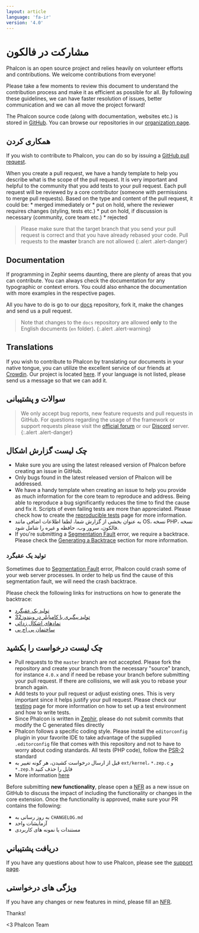 ```yaml
---
layout: article
language: 'fa-ir'
version: '4.0'
---
```



<a name='contributing'></a>

# مشارکت در فالکون

Phalcon is an open source project and relies heavily on volunteer efforts and contributions. We welcome contributions from everyone!

Please take a few moments to review this document to understand the contribution process and make it as efficient as possible for all. By following these guidelines, we can have faster resolution of issues, better communication and we can all move the project forward!

The Phalcon source code (along with documentation, websites etc.) is stored in [GitHub](https://github.com). You can browse our repositories in our [organization page](https://github.com/phalcon).

<a name='contributions'></a>

## همکاری کردن

If you wish to contribute to Phalcon, you can do so by issuing a [GitHub pull request](https://help.github.com/articles/using-pull-requests/).

When you create a pull request, we have a handy template to help you describe what is the scope of the pull request. It is very important and helpful to the community that you add tests to your pull request. Each pull request will be reviewed by a core contributor (someone with permissions to merge pull requests). Based on the type and content of the pull request, it could be: * merged immediately or * put on hold, where the reviewer requires changes (styling, tests etc.) * put on hold, if discussion is necessary (community, core team etc.) * rejected

> Please make sure that the target branch that you send your pull request is correct and that you have already rebased your code. Pull requests to the **master** branch are not allowed {:.alert .alert-danger}

## Documentation

If programming in Zephir seems daunting, there are plenty of areas that you can contribute. You can always check the documentation for any typographic or context errors. You could also enhance the documentation with more examples in the respective pages.

All you have to do is go to our [docs](https://github.com/phalcon/docs) repository, fork it, make the changes and send us a pull request.

> Note that changes to the `docs` repository are allowed **only** to the English documents (`en` folder). {:.alert .alert-warning}

## Translations

If you wish to contribute to Phalcon by translating our documents in your native tongue, you can utilize the excellent service of our friends at [Crowdin](https://crowdin.com). Our project is located [here](https://crowdin.com/project/phalcon-documentation). If your language is not listed, please send us a message so that we can add it.

<a name='questions-and-support'></a>

## سوالات و پشتیبانی

> We only accept bug reports, new feature requests and pull requests in GitHub. For questions regarding the usage of the framework or support requests please visit the [official forum](https://phalcon.link/forum) or our [Discord](https://phalcon.link/discord) server. {:.alert .alert-danger}

<a name='bug-report-checklist'></a>

## چک لیست گزارش اشکال

- Make sure you are using the latest released version of Phalcon before creating an issue in GitHub.
- Only bugs found in the latest released version of Phalcon will be addressed.
- We have a handy template when creating an issue to help you provide as much information for the core team to reproduce and address. Being able to reproduce a bug significantly reduces the time to find the cause and fix it. Scripts of even failing tests are more than appreciated. Please check how to create the [reproducible tests](reproducible-tests) page for more information.
- به عنوان بخشی از گزارش شما، لطفا اطلاعات اضافی مانند OS، نسخه PHP، نسخه فالکون، سرور وب، حافظه و غیره را شامل شود.
- If you're submitting a [Segmentation Fault](https://en.wikipedia.org/wiki/Segmentation_fault) error, we require a backtrace. Please check the [Generating a Backtrace](#bug-report-generating-backtrace) section for more information.

<a name='bug-report-generating-backtrace'></a>

### تولید یک عقبگرد

Sometimes due to [Segmentation Fault](https://en.wikipedia.org/wiki/Segmentation_fault) error, Phalcon could crash some of your web server processes. In order to help us find the cause of this segmentation fault, we will need the crash backtrace.

Please check the following links for instructions on how to generate the backtrace:

- [تولید یک عقبگرد](https://bugs.php.net/bugs-generating-backtrace.php)
- [تولید پیگیری با کامپایلر در ویندوز32](https://bugs.php.net/bugs-generating-backtrace-win32.php)
- [نمادهای اشکال زدائی](https://github.com/oerdnj/deb.sury.org/wiki/Debugging-symbols)
- [ساختمان پی اچ پی](http://www.phpinternalsbook.com/build_system/building_php.html)

<a name='pull-request-checklist'></a>

## چک لیست درخواست را بکشید

- Pull requests to the `master` branch are not accepted. Please fork the repository and create your branch from the necessary "source" branch, for instance `4.0.x` and if need be rebase your branch before submitting your pull request. If there are collisions, we will ask you to rebase your branch again.
- Add tests to your pull request or adjust existing ones. This is very important since it helps justify your pull request. Please check our [testing](testing-environment) page for more information on how to set up a test environment and how to write tests.
- Since Phalcon is written in [Zephir](https://zephir-lang.com), please do not submit commits that modify the C generated files directly
- Phalcon follows a specific coding style. Please install the `editorconfig` plugin in your favorite IDE to take advantage of the supplied `.editorconfig` file that comes with this repository and not to have to worry about coding standards. All tests (PHP code), follow the [PSR-2](https://www.php-fig.org/psr/) standard
- قبل از ارسال درخواست کشیدن، هر گونه تغییر به `ext/kernel`، `*.zep.c` و `*.zep.h` فایل را حذف کنید
- More information [here](new-pull-request)

Before submitting **new functionality**, please open a [NFR](/4.0/en/new-feature-request) as a new issue on GitHub to discuss the impact of including the functionality or changes in the core extension. Once the functionality is approved, make sure your PR contains the following:

- به روز رسانی به `CHANGELOG.md`
- آزمایشات واحد
- مستندات یا نمونه های کاربردی

<a name='getting-support'></a>

## دريافت پشتيباني

If you have any questions about how to use Phalcon, please see the [support page](http://phalcon.link/support).

<a name='requesting-features'></a>

## ویژگی های درخواستی

If you have any changes or new features in mind, please fill an [NFR](new-feature-request).

Thanks!

<3 Phalcon Team